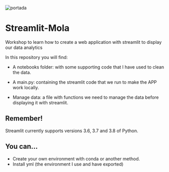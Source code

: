 ![portada](https://github.com/agalvezcorell/streamlit-mola/blob/main/images/portada.jpg)

# Streamlit-Mola
Workshop to learn how to create a web application with streamlit to display our data analytics

In this repository you will find:

- A notebooks folder: with some supporting code that I have used to clean the data.

- A main.py: containing the streamlit code that we run to make the APP work locally.

- Manage data: a file with functions we need to manage the data before displaying it with streamlit.

## Remember!
Streamlit currently supports versions 3.6, 3.7 and 3.8 of Python.


## You can...
- Create your own environment with conda or another method.
- Install yml (the environment I use and have exported)
